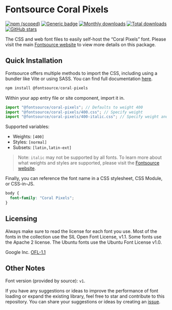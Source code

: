 # Fontsource Coral Pixels

[![npm (scoped)](https://img.shields.io/npm/v/@fontsource/coral-pixels?color=brightgreen)](https://www.npmjs.com/package/@fontsource/coral-pixels) [![Generic badge](https://img.shields.io/badge/fontsource-passing-brightgreen)](https://github.com/fontsource/fontsource) [![Monthly downloads](https://badgen.net/npm/dm/@fontsource/coral-pixels)](https://github.com/fontsource/fontsource) [![Total downloads](https://badgen.net/npm/dt/@fontsource/coral-pixels)](https://github.com/fontsource/fontsource) [![GitHub stars](https://img.shields.io/github/stars/fontsource/fontsource.svg?style=social&label=Star)](https://github.com/fontsource/fontsource/stargazers)

The CSS and web font files to easily self-host the “Coral Pixels” font. Please visit the main [Fontsource website](https://fontsource.org/fonts/coral-pixels) to view more details on this package.

## Quick Installation

Fontsource offers multiple methods to import the CSS, including using a bundler like Vite or using SASS. You can find full documentation [here](https://fontsource.org/docs/getting-started/introduction).

```javascript
npm install @fontsource/coral-pixels
```

Within your app entry file or site component, import it in.

```javascript
import "@fontsource/coral-pixels"; // Defaults to weight 400
import "@fontsource/coral-pixels/400.css"; // Specify weight
import "@fontsource/coral-pixels/400-italic.css"; // Specify weight and style
```

Supported variables:
- Weights: `[400]`
- Styles: `[normal]`
- Subsets: `[latin,latin-ext]`

> Note: `italic` may not be supported by all fonts. To learn more about what weights and styles are supported, please visit the [Fontsource website](https://fontsource.org/fonts/coral-pixels).

Finally, you can reference the font name in a CSS stylesheet, CSS Module, or CSS-in-JS.

```css
body {
  font-family: "Coral Pixels";
}
```

## Licensing
Always make sure to read the license for each font you use. Most of the fonts in the collection use the SIL Open Font License, v1.1. Some fonts use the Apache 2 license. The Ubuntu fonts use the Ubuntu Font License v1.0.

Google Inc.
[OFL-1.1](http://scripts.sil.org/OFL)

## Other Notes
Font version (provided by source): `v1`.

If you have any suggestions or ideas to improve the performance of font loading or expand the existing library, feel free to star and contribute to this repository. You can share your suggestions or ideas by creating an [issue](https://github.com/fontsource/fontsource/issues).